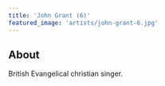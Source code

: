 ```yaml
---
title: 'John Grant (6)'
featured_image: 'artists/john-grant-6.jpg'
---
```


## About

British Evangelical christian singer.
